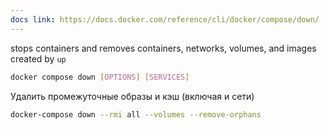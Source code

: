 ```yaml
---
docs link: https://docs.docker.com/reference/cli/docker/compose/down/
---
```


stops containers and removes containers, networks, volumes, and images created by `up`

```bash
docker compose down [OPTIONS] [SERVICES]
```

Удалить промежуточные образы и кэш (включая и сети)

```bash
docker-compose down --rmi all --volumes --remove-orphans
```